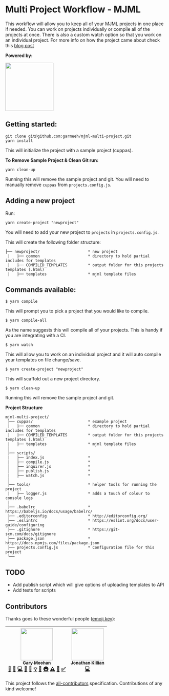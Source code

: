 # Multi Project Workflow - MJML

This workflow will allow you to keep all of your MJML projects in one place if needed. You can work on projects individually or compile all of the projects at once. There is also a custom watch option so that you work on an individual project. For more info on how the project came about check this [blog post](https://www.garymeehan.ie/blog/emails-yes-emails)

**Powered by:**

 <a href="http://mjml.io" target="_blank">
    <img width="150" src="https://cloud.githubusercontent.com/assets/6558790/12672296/7b66d8cc-c675-11e5-805d-c6d196320537.png">
  </a>

## Getting started:

```
git clone git@github.com:garmeeh/mjml-multi-project.git
yarn install
```

This will initialize the project with a sample project (cuppas).

**To Remove Sample Project & Clean Git run:**

```
yarn clean-up
```

Running this will remove the sample project and git. You will need to manually remove `cuppas` from `projects.config.js`.

## Adding a new project

Run:

```
yarn create-project "newproject"
```

You will need to add your new project to `projects` in `projects.config.js`.

This will create the following folder structure:

```
├── newproject/                     * new project
 |   ├── common                     * directory to hold partial includes for templates
 |   ├── COMPILED_TEMPLATES         * output folder for this projects templates (.html)
 |   ├── templates                  * mjml template files
```

## Commands available:

```
$ yarn compile
```

This will prompt you to pick a project that you would like to compile.

```
$ yarn compile-all
```

As the name suggests this will compile all of your projects. This is handy if you are integrating with a CI.

```
$ yarn watch
```

This will allow you to work on an individual project and it will auto compile your templates on file change/save.

```
$ yarn create-project "newproject"
```

This will scaffold out a new project directory.

```
$ yarn clean-up
```

Running this will remove the sample project and git.

**Project Structure**

```
mjml-multi-project/
 ├── cuppas/                        * example project
 |   ├── common                     * directory to hold partial includes for templates
 |   ├── COMPILED_TEMPLATES         * output folder for this projects templates (.html)
 |   ├── templates                  * mjml template files
 │
 ├── scripts/
 |   ├── index.js                   *
 |   ├── compile.js                 *
 │   ├── inquirer.js                *
 │   ├── publish.js                 *
 |   ├── watch.js                   *
 │
 ├── tools/                         * helper tools for running the project
 |   ├── logger.js                  * adds a touch of colour to console logs
 |
 ├── .babelrc                       * https://babeljs.io/docs/usage/babelrc/
 ├── .editorconfig                  * http://editorconfig.org/
 ├── .eslintrc                      * https://eslint.org/docs/user-guide/configuring
 ├── .gitignore                     * https://git-scm.com/docs/gitignore
 ├── package.json                   * https://docs.npmjs.com/files/package.json
 ├── projects.config.js             * Configuration file for this project
 └──
```

## TODO

* Add publish script which will give options of uploading templates to API
* Add tests for scripts

## Contributors

Thanks goes to these wonderful people ([emoji key](https://github.com/kentcdodds/all-contributors#emoji-key)):

<!-- ALL-CONTRIBUTORS-LIST:START - Do not remove or modify this section -->
<!-- prettier-ignore -->
| [<img src="https://avatars1.githubusercontent.com/u/13333582?v=4" width="100px;"/><br /><sub><b>Gary Meehan</b></sub>](https://github.com/garmeeh)<br />[💬](#question-garmeeh "Answering Questions") [📝](#blog-garmeeh "Blogposts") [💻](https://github.com/garmeeh/mjml-multi-project/commits?author=garmeeh "Code") [🎨](#design-garmeeh "Design") [📖](https://github.com/garmeeh/mjml-multi-project/commits?author=garmeeh "Documentation") [💡](#example-garmeeh "Examples") [🤔](#ideas-garmeeh "Ideas, Planning, & Feedback") [🚇](#infra-garmeeh "Infrastructure (Hosting, Build-Tools, etc)") [⚠️](https://github.com/garmeeh/mjml-multi-project/commits?author=garmeeh "Tests") [🔧](#tool-garmeeh "Tools") [✅](#tutorial-garmeeh "Tutorials") | [<img src="https://avatars3.githubusercontent.com/u/19523925?v=4" width="100px;"/><br /><sub><b>Jonathan Killian</b></sub>](https://github.com/jonkurtis)<br />[💻](https://github.com/garmeeh/mjml-multi-project/commits?author=jonkurtis "Code") |
| :---: | :---: |
<!-- ALL-CONTRIBUTORS-LIST:END -->

This project follows the [all-contributors](https://github.com/kentcdodds/all-contributors) specification. Contributions of any kind welcome!
